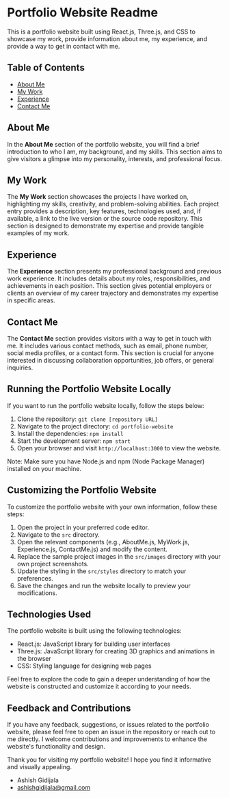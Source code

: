 # Portfolio Website Readme

This is a portfolio website built using React.js, Three.js, and CSS to showcase my work, provide information about me, my experience, and provide a way to get in contact with me.

## Table of Contents

- [About Me](#about-me)
- [My Work](#my-work)
- [Experience](#experience)
- [Contact Me](#contact-me)

## About Me

In the **About Me** section of the portfolio website, you will find a brief introduction to who I am, my background, and my skills. This section aims to give visitors a glimpse into my personality, interests, and professional focus.

## My Work

The **My Work** section showcases the projects I have worked on, highlighting my skills, creativity, and problem-solving abilities. Each project entry provides a description, key features, technologies used, and, if available, a link to the live version or the source code repository. This section is designed to demonstrate my expertise and provide tangible examples of my work.

## Experience

The **Experience** section presents my professional background and previous work experience. It includes details about my roles, responsibilities, and achievements in each position. This section gives potential employers or clients an overview of my career trajectory and demonstrates my expertise in specific areas.

## Contact Me

The **Contact Me** section provides visitors with a way to get in touch with me. It includes various contact methods, such as email, phone number, social media profiles, or a contact form. This section is crucial for anyone interested in discussing collaboration opportunities, job offers, or general inquiries.

## Running the Portfolio Website Locally

If you want to run the portfolio website locally, follow the steps below:

1. Clone the repository: `git clone [repository URL]`
2. Navigate to the project directory: `cd portfolio-website`
3. Install the dependencies: `npm install`
4. Start the development server: `npm start`
5. Open your browser and visit `http://localhost:3000` to view the website.

Note: Make sure you have Node.js and npm (Node Package Manager) installed on your machine.

## Customizing the Portfolio Website

To customize the portfolio website with your own information, follow these steps:

1. Open the project in your preferred code editor.
2. Navigate to the `src` directory.
3. Open the relevant components (e.g., AboutMe.js, MyWork.js, Experience.js, ContactMe.js) and modify the content.
4. Replace the sample project images in the `src/images` directory with your own project screenshots.
5. Update the styling in the `src/styles` directory to match your preferences.
6. Save the changes and run the website locally to preview your modifications.

## Technologies Used

The portfolio website is built using the following technologies:

- React.js: JavaScript library for building user interfaces
- Three.js: JavaScript library for creating 3D graphics and animations in the browser
- CSS: Styling language for designing web pages

Feel free to explore the code to gain a deeper understanding of how the website is constructed and customize it according to your needs.

## Feedback and Contributions

If you have any feedback, suggestions, or issues related to the portfolio website, please feel free to open an issue in the repository or reach out to me directly. I welcome contributions and improvements to enhance the website's functionality and design.

Thank you for visiting my portfolio website! I hope you find it informative and visually appealing.

- Ashish Gidijala
- ashishgidijala@gmail.com
